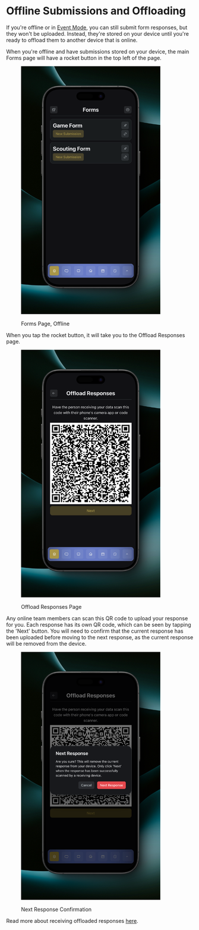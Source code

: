 # Offline Submissions and Offloading

If you're offline or in [Event Mode](../../settings/app-settings.md#event-options), you can still submit form responses, but they won't be uploaded. Instead, they're stored on your device until you're ready to offload them to another device that is online.

When you're offline and have submissions stored on your device, the main Forms page will have a rocket button in the top left of the page.

<figure><img src="../../.gitbook/assets/main offline.png" alt="" width="375"><figcaption><p>Forms Page, Offline</p></figcaption></figure>

When you tap the rocket button, it will take you to the Offload Responses page.

<figure><img src="../../.gitbook/assets/offload.png" alt="" width="375"><figcaption><p>Offload Responses Page</p></figcaption></figure>

Any online team members can scan this QR code to upload your response for you. Each response has its own QR code, which can be seen by tapping the 'Next' button. You will need to confirm that the current response has been uploaded before moving to the next response, as the current response will be removed from the device.

<figure><img src="../../.gitbook/assets/offload next confirmation.png" alt="" width="375"><figcaption><p>Next Response Confirmation</p></figcaption></figure>

Read more about receiving offloaded responses [here](receiving-offloaded-responses.md).
